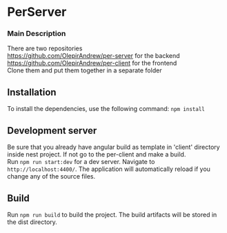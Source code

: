 # PerServer


### Main Description
There are two repositories
<br>https://github.com/OlepirAndrew/per-server for the backend
<br>https://github.com/OlepirAndrew/per-client for the frontend
<br>Clone them and put them together in a separate folder

## Installation

To install the dependencies, use the following command: `npm install`

## Development server
Be sure that you already have angular build as template in 'client' directory inside nest project.
If not go to the per-client and make a build.
<br>Run `npm run start:dev` for a dev server. Navigate to `http://localhost:4400/`. 
The application will automatically reload if you change any of the source files.


## Build

Run `npm run build` to build the project. The build artifacts will be stored in the dist directory.
